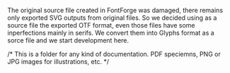 The original source file created in FontForge was damaged, there remains only exported SVG  outputs from original files. So we decided using as a source file the exported OTF format, even those files  have some inperfections mainly in serifs. We convert them into Glyphs format as a sorce file and we start development here.

/* This is a folder for any kind of documentation. PDF speciemns, PNG or JPG images for illustrations, etc. */
